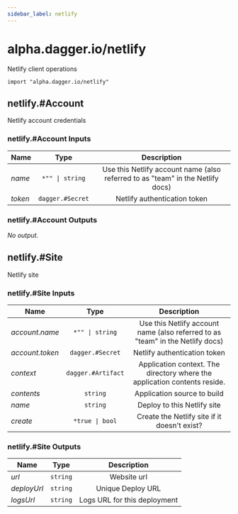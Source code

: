 ```yaml
---
sidebar_label: netlify
---
```


# alpha.dagger.io/netlify

Netlify client operations

```cue
import "alpha.dagger.io/netlify"
```

## netlify.#Account

Netlify account credentials

### netlify.#Account Inputs

| Name             | Type                | Description                                                                      |
| -------------    |:-------------:      |:-------------:                                                                   |
|*name*            | `*"" \| string`     |Use this Netlify account name (also referred to as "team" in the Netlify docs)    |
|*token*           | `dagger.#Secret`    |Netlify authentication token                                                      |

### netlify.#Account Outputs

_No output._

## netlify.#Site

Netlify site

### netlify.#Site Inputs

| Name              | Type                  | Description                                                                      |
| -------------     |:-------------:        |:-------------:                                                                   |
|*account.name*     | `*"" \| string`       |Use this Netlify account name (also referred to as "team" in the Netlify docs)    |
|*account.token*    | `dagger.#Secret`      |Netlify authentication token                                                      |
|*context*          | `dagger.#Artifact`    |Application context. The directory where the application contents reside.         |
|*contents*         | `string`              |Application source to build                                                       |
|*name*             | `string`              |Deploy to this Netlify site                                                       |
|*create*           | `*true \| bool`       |Create the Netlify site if it doesn't exist?                                      |

### netlify.#Site Outputs

| Name             | Type              | Description                    |
| -------------    |:-------------:    |:-------------:                 |
|*url*             | `string`          |Website url                     |
|*deployUrl*       | `string`          |Unique Deploy URL               |
|*logsUrl*         | `string`          |Logs URL for this deployment    |
